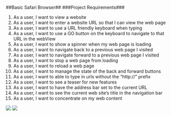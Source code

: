 ##Basic Safari Browser##
###Project Requirements###

1. As a user, I want to view a website
2. As a user, I want to enter a website URL so that I can view the web page
3. As a user, I want to use a URL friendly keyboard when typing
4. As a user, I want to use a GO button on the keyboard to navigate to that URL in the webView
5. As a user, I want to show a spinner when my web page is loading
6. As a user, I want to navigate back to a previous web page I visited
7. As a user, I want to navigate forward to a previous web page I visited
8. As a user, I want to stop a web page from loading
9. As a user, I want to reload a web page
10. As a user, I want to manage the state of the back and forward buttons
11. As a user, I want to able to type in urls without the “http://” prefix
12. As a user, I want to see a teaser for new features
13. As a user, I want to have the address bar set to the current URL
14. As a user, I want to see the current web site’s title in the navigation bar
15. As a user, I want to concentrate on my web content

<a href="url"><img src="https://cloud.githubusercontent.com/assets/2372619/5193740/41ddeece-74b9-11e4-868c-a570b738fd70.png"></a>
<a href="url"><img src="https://cloud.githubusercontent.com/assets/2372619/5193738/40412cf2-74b9-11e4-8bad-5f62dc004423.png"></a>